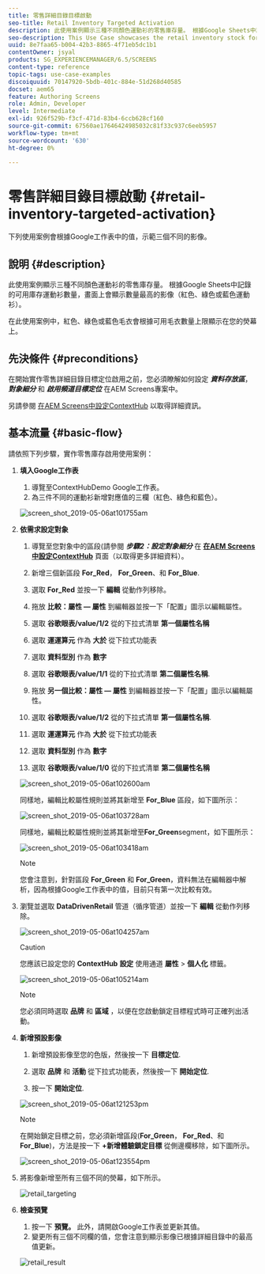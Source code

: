 ```yaml
---
title: 零售詳細目錄目標啟動
seo-title: Retail Inventory Targeted Activation
description: 此使用案例顯示三種不同顏色運動衫的零售庫存量。 根據Google Sheets中記錄的可用庫存運動衫數量，畫面上會顯示數量最高的影像（紅色、綠色或藍色運動衫）。
seo-description: This Use Case showcases the retail inventory stock for three different colored sweatshirts. Depending on the number of sweatshirts available in stock that is recorded in Google Sheets, the image (red, green, or blue sweatshirt) with highest number is displayed on the screen.
uuid: 8e7faa65-b004-42b3-8865-4f71eb5dc1b1
contentOwner: jsyal
products: SG_EXPERIENCEMANAGER/6.5/SCREENS
content-type: reference
topic-tags: use-case-examples
discoiquuid: 70147920-5bdb-401c-884e-51d268d40585
docset: aem65
feature: Authoring Screens
role: Admin, Developer
level: Intermediate
exl-id: 926f529b-f3cf-471d-83b4-6ccb628cf160
source-git-commit: 67560ae17646424985032c81f33c937c6eeb5957
workflow-type: tm+mt
source-wordcount: '630'
ht-degree: 0%

---
```


# 零售詳細目錄目標啟動 {#retail-inventory-targeted-activation}

下列使用案例會根據Google工作表中的值，示範三個不同的影像。

## 說明 {#description}

此使用案例顯示三種不同顏色運動衫的零售庫存量。 根據Google Sheets中記錄的可用庫存運動衫數量，畫面上會顯示數量最高的影像（紅色、綠色或藍色運動衫）。

在此使用案例中，紅色、綠色或藍色毛衣會根據可用毛衣數量上限顯示在您的熒幕上。

## 先決條件 {#preconditions}

在開始實作零售詳細目錄目標定位啟用之前，您必須瞭解如何設定 ***資料存放區***， ***對象細分*** 和 ***啟用頻道目標定位*** 在AEM Screens專案中。

另請參閱 [在AEM Screens中設定ContextHub](configuring-context-hub.md) 以取得詳細資訊。

## 基本流量 {#basic-flow}

請依照下列步驟，實作零售庫存啟用使用案例：

1. **填入Google工作表**

   1. 導覽至ContextHubDemo Google工作表。
   1. 為三件不同的運動衫新增對應值的三欄（紅色、綠色和藍色）。

   ![screen_shot_2019-05-06at101755am](assets/screen_shot_2019-05-06at101755am.png)

1. **依需求設定對象**

   1. 導覽至您對象中的區段(請參閱 ***步驟2：設定對象細分*** 在 **[在AEM Screens中設定ContextHub](configuring-context-hub.md)** 頁面（以取得更多詳細資料）。

   1. 新增三個新區段 **For_Red**， **For_Green**、和 **For_Blue**.

   1. 選取 **For_Red** 並按一下 **編輯** 從動作列移除。

   1. 拖放 **比較：屬性 — 屬性** 到編輯器並按一下「配置」圖示以編輯屬性。
   1. 選取 **谷歌眼表/value/1/2** 從的下拉式清單 **第一個屬性名稱**

   1. 選取 **運運算元** 作為 **大於** 從下拉式功能表

   1. 選取 **資料型別** 作為 **數字**

   1. 選取 **谷歌眼表/value/1/1** 從的下拉式清單 **第二個屬性名稱**.

   1. 拖放 **另一個比較：屬性 — 屬性** 到編輯器並按一下「配置」圖示以編輯屬性。
   1. 選取 **谷歌眼表/value/1/2** 從的下拉式清單 **第一個屬性名稱**.

   1. 選取 **運運算元** 作為 **大於** 從下拉式功能表

   1. 選取 **資料型別** 作為 **數字**

   1. 選取 **谷歌眼表/value/1/0** 從的下拉式清單 **第二個屬性名稱**

   ![screen_shot_2019-05-06at102600am](assets/screen_shot_2019-05-06at102600am.png)

   同樣地，編輯比較屬性規則並將其新增至 **For_Blue** 區段，如下圖所示：

   ![screen_shot_2019-05-06at103728am](assets/screen_shot_2019-05-06at103728am.png)

   同樣地，編輯比較屬性規則並將其新增至**For_Green**segment，如下圖所示：

   ![screen_shot_2019-05-06at103418am](assets/screen_shot_2019-05-06at103418am.png)

   >[!NOTE]
   >
   >您會注意到，針對區段 **For_Green** 和 **For_Green**，資料無法在編輯器中解析，因為根據Google工作表中的值，目前只有第一次比較有效。

1. 瀏覽並選取 **DataDrivenRetail** 管道（循序管道）並按一下 **編輯** 從動作列移除。

   ![screen_shot_2019-05-06at104257am](assets/screen_shot_2019-05-06at104257am.png)

   >[!CAUTION]
   >
   >您應該已設定您的 **ContextHub** **設定** 使用通道 **屬性** > **個人化** 標籤。

   ![screen_shot_2019-05-06at105214am](assets/screen_shot_2019-05-06at105214am.png)

   >[!NOTE]
   >
   >您必須同時選取 **品牌** 和 **區域** ，以便在您啟動鎖定目標程式時可正確列出活動。

1. **新增預設影像**

   1. 新增預設影像至您的色版，然後按一下 **目標定位**.
   1. 選取 **品牌** 和 **活動** 從下拉式功能表，然後按一下 **開始定位**.

   1. 按一下 **開始定位**.

   ![screen_shot_2019-05-06at121253pm](assets/screen_shot_2019-05-06at121253pm.png)

   >[!NOTE]
   >
   >在開始鎖定目標之前，您必須新增區段(**For_Green**， **For_Red**、和 **For_Blue**)，方法是按一下 **+新增體驗鎖定目標** 從側邊欄移除，如下圖所示。

   ![screen_shot_2019-05-06at123554pm](assets/screen_shot_2019-05-06at123554pm.png)

1. 將影像新增至所有三個不同的熒幕，如下所示。

   ![retail_targeting](assets/retail_targeting.gif)

1. **檢查預覽**

   1. 按一下 **預覽。** 此外，請開啟Google工作表並更新其值。
   1. 變更所有三個不同欄的值，您會注意到顯示影像已根據詳細目錄中的最高值更新。

   ![retail_result](assets/retail_result.gif)
